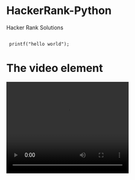 # HackerRank-Python
Hacker Rank Solutions 


<code >
 printf("hello world"); 
</code>


<!DOCTYPE html>
<html>
<body>

<h1>The video element</h1>

<video width="320" height="240" controls>
  <source src="movie.mp4" type="video/mp4">
  <source src="movie.ogg" type="video/ogg">
  Your browser does not support the video tag.
</video>

</body>
</html>


